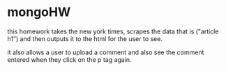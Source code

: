 # mongoHW

this homework takes the new york times, scrapes the data that is 
("article h1") and then outputs it to the html for the user to see.

it also allows a user to upload a comment and also see the comment entered
when they click on the p tag again.